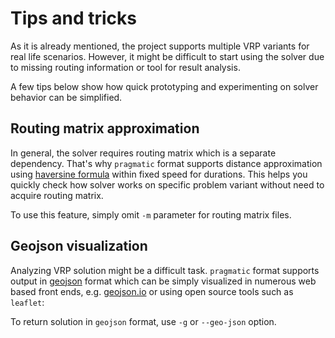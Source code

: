 # Tips and tricks

As it is already mentioned, the project supports multiple VRP variants for real life scenarios. However,
it might be difficult to start using the solver due to missing routing information or tool for result analysis.

A few tips below show how quick prototyping and experimenting on solver behavior can be simplified.


## Routing matrix approximation

In general, the solver requires routing matrix which is a separate dependency. That's why `pragmatic` format supports distance
approximation using [haversine formula](https://en.wikipedia.org/wiki/Haversine_formula) within fixed speed for durations.
This helps you quickly check how solver works on specific problem variant without need to acquire routing matrix.

To use this feature, simply omit `-m` parameter for routing matrix files.


## Geojson visualization

Analyzing VRP solution might be a difficult task. `pragmatic` format supports output in [geojson](https://en.wikipedia.org/wiki/GeoJSON)
format which can be simply visualized in numerous web based front ends, e.g. [geojson.io](http://geojson.io/) or using
open source tools such as `leaflet`:

<div id="geojson" hidden>
{{#include ../../../examples/json-pragmatic/data/objectives/berlin.default.solution.geojson}}
</div>

<div id="map"></div>

To return solution in `geojson` format, use `-g` or `--geo-json` option.

